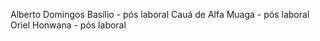 Alberto Domingos Basílio - pós laboral 
Cauá de Alfa Muaga - pós laboral 
Oriel Honwana - pós laboral 
